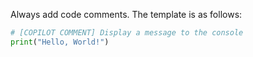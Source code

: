 Always add code comments. The template is as follows:

```python
# [COPILOT COMMENT] Display a message to the console
print("Hello, World!")
```
